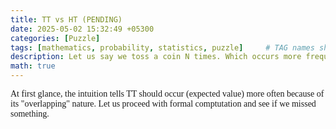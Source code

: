 ```yaml
---
title: TT vs HT (PENDING)
date: 2025-05-02 15:32:49 +05300
categories: [Puzzle]
tags: [mathematics, probability, statistics, puzzle]     # TAG names should always be lowercase
description: Let us say we toss a coin N times. Which occurs more frequently the Tail - Tail (TT) or Head - Tail (HT)? In the sequence TTT, we count 2 TT's.
math: true
---
```


<div class="custom" markdown="1" style="font-family: Verdana">

At first glance, the intuition tells TT should occur (expected value) more often because of its "overlapping" nature. Let us proceed with formal comptutation and see if we missed something.

</div>
